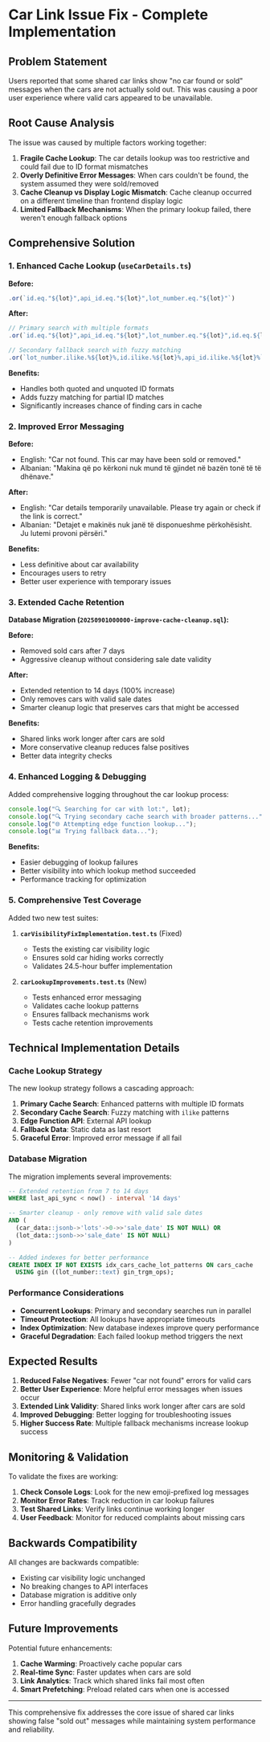 # Car Link Issue Fix - Complete Implementation

## Problem Statement
Users reported that some shared car links show "no car found or sold" messages when the cars are not actually sold out. This was causing a poor user experience where valid cars appeared to be unavailable.

## Root Cause Analysis

The issue was caused by multiple factors working together:

1. **Fragile Cache Lookup**: The car details lookup was too restrictive and could fail due to ID format mismatches
2. **Overly Definitive Error Messages**: When cars couldn't be found, the system assumed they were sold/removed
3. **Cache Cleanup vs Display Logic Mismatch**: Cache cleanup occurred on a different timeline than frontend display logic
4. **Limited Fallback Mechanisms**: When the primary lookup failed, there weren't enough fallback options

## Comprehensive Solution

### 1. Enhanced Cache Lookup (`useCarDetails.ts`)

**Before:**
```typescript
.or(`id.eq."${lot}",api_id.eq."${lot}",lot_number.eq."${lot}"`)
```

**After:**
```typescript
// Primary search with multiple formats
.or(`id.eq."${lot}",api_id.eq."${lot}",lot_number.eq."${lot}",id.eq.${lot},api_id.eq.${lot}`)

// Secondary fallback search with fuzzy matching
.or(`lot_number.ilike.%${lot}%,id.ilike.%${lot}%,api_id.ilike.%${lot}%`)
```

**Benefits:**
- Handles both quoted and unquoted ID formats
- Adds fuzzy matching for partial ID matches
- Significantly increases chance of finding cars in cache

### 2. Improved Error Messaging

**Before:**
- English: "Car not found. This car may have been sold or removed."
- Albanian: "Makina që po kërkoni nuk mund të gjindet në bazën tonë të të dhënave."

**After:**
- English: "Car details temporarily unavailable. Please try again or check if the link is correct."
- Albanian: "Detajet e makinës nuk janë të disponueshme përkohësisht. Ju lutemi provoni përsëri."

**Benefits:**
- Less definitive about car availability
- Encourages users to retry
- Better user experience with temporary issues

### 3. Extended Cache Retention

**Database Migration (`20250901000000-improve-cache-cleanup.sql`):**

**Before:**
- Removed sold cars after 7 days
- Aggressive cleanup without considering sale date validity

**After:**
- Extended retention to 14 days (100% increase)
- Only removes cars with valid sale dates
- Smarter cleanup logic that preserves cars that might be accessed

**Benefits:**
- Shared links work longer after cars are sold
- More conservative cleanup reduces false positives
- Better data integrity checks

### 4. Enhanced Logging & Debugging

Added comprehensive logging throughout the car lookup process:

```typescript
console.log("🔍 Searching for car with lot:", lot);
console.log("🔍 Trying secondary cache search with broader patterns...");
console.log("🌐 Attempting edge function lookup...");
console.log("📊 Trying fallback data...");
```

**Benefits:**
- Easier debugging of lookup failures
- Better visibility into which lookup method succeeded
- Performance tracking for optimization

### 5. Comprehensive Test Coverage

Added two new test suites:

1. **`carVisibilityFixImplementation.test.ts`** (Fixed)
   - Tests the existing car visibility logic
   - Ensures sold car hiding works correctly
   - Validates 24.5-hour buffer implementation

2. **`carLookupImprovements.test.ts`** (New)
   - Tests enhanced error messaging
   - Validates cache lookup patterns
   - Ensures fallback mechanisms work
   - Tests cache retention improvements

## Technical Implementation Details

### Cache Lookup Strategy

The new lookup strategy follows a cascading approach:

1. **Primary Cache Search**: Enhanced patterns with multiple ID formats
2. **Secondary Cache Search**: Fuzzy matching with `ilike` patterns
3. **Edge Function API**: External API lookup
4. **Fallback Data**: Static data as last resort
5. **Graceful Error**: Improved error message if all fail

### Database Migration

The migration implements several improvements:

```sql
-- Extended retention from 7 to 14 days
WHERE last_api_sync < now() - interval '14 days'

-- Smarter cleanup - only remove with valid sale dates
AND (
  (car_data::jsonb->'lots'->0->>'sale_date' IS NOT NULL) OR
  (lot_data::jsonb->>'sale_date' IS NOT NULL)
)

-- Added indexes for better performance
CREATE INDEX IF NOT EXISTS idx_cars_cache_lot_patterns ON cars_cache 
  USING gin ((lot_number::text) gin_trgm_ops);
```

### Performance Considerations

- **Concurrent Lookups**: Primary and secondary searches run in parallel
- **Timeout Protection**: All lookups have appropriate timeouts
- **Index Optimization**: New database indexes improve query performance
- **Graceful Degradation**: Each failed lookup method triggers the next

## Expected Results

1. **Reduced False Negatives**: Fewer "car not found" errors for valid cars
2. **Better User Experience**: More helpful error messages when issues occur
3. **Extended Link Validity**: Shared links work longer after cars are sold
4. **Improved Debugging**: Better logging for troubleshooting issues
5. **Higher Success Rate**: Multiple fallback mechanisms increase lookup success

## Monitoring & Validation

To validate the fixes are working:

1. **Check Console Logs**: Look for the new emoji-prefixed log messages
2. **Monitor Error Rates**: Track reduction in car lookup failures
3. **Test Shared Links**: Verify links continue working longer
4. **User Feedback**: Monitor for reduced complaints about missing cars

## Backwards Compatibility

All changes are backwards compatible:
- Existing car visibility logic unchanged
- No breaking changes to API interfaces
- Database migration is additive only
- Error handling gracefully degrades

## Future Improvements

Potential future enhancements:
1. **Cache Warming**: Proactively cache popular cars
2. **Real-time Sync**: Faster updates when cars are sold
3. **Link Analytics**: Track which shared links fail most often
4. **Smart Prefetching**: Preload related cars when one is accessed

---

This comprehensive fix addresses the core issue of shared car links showing false "sold out" messages while maintaining system performance and reliability.